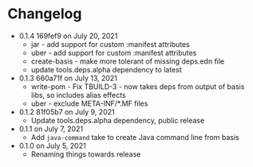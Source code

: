Changelog
===========

* 0.1.4 169fef9 on July 20, 2021
  * jar - add support for custom :manifest attributes
  * uber - add support for custom :manifest attributes
  * create-basis - make more tolerant of missing deps.edn file
  * update tools.deps.alpha dependency to latest
* 0.1.3 660a71f on July 13, 2021
  * write-pom - Fix TBUILD-3 - now takes deps from output of basis libs, so includes alias effects
  * uber - exclude META-INF/\*.MF files
* 0.1.2 81f05b7 on July 9, 2021
  * Update tools.deps.alpha dependency, public release
* 0.1.1 on July 7, 2021
  * Add `java-command` take to create Java command line from basis
* 0.1.0 on July 5, 2021
  * Renaming things towards release
